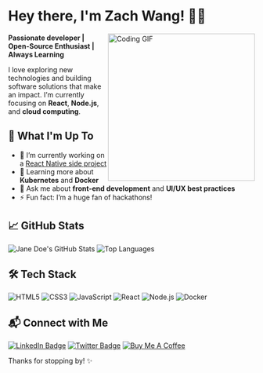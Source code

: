 # Hey there, I'm Zach Wang! 👩‍💻
<img src="https://media.giphy.com/media/dWesBcTLavkZuG35MI/giphy.gif" width="300" align="right" alt="Coding GIF" />

**Passionate developer | Open-Source Enthusiast | Always Learning**

I love exploring new technologies and building software solutions that make an impact. I’m currently focusing on **React**, **Node.js**, and **cloud computing**.

## 🚀 What I'm Up To
- 🔭 I’m currently working on a [React Native side project](https://github.com/janedoe/react-native-project)
- 🌱 Learning more about **Kubernetes** and **Docker**
- 💬 Ask me about **front-end development** and **UI/UX best practices**
- ⚡ Fun fact: I’m a huge fan of hackathons!

## 📈 GitHub Stats
![Jane Doe's GitHub Stats](https://github-readme-stats.vercel.app/api?username=janedoe&show_icons=true&theme=radical)
![Top Languages](https://github-readme-stats.vercel.app/api/top-langs/?username=janedoe&layout=compact&theme=radical)

## 🛠 Tech Stack
![HTML5](https://img.shields.io/badge/-HTML5-E34F26?logo=html5&logoColor=fff)
![CSS3](https://img.shields.io/badge/-CSS3-1572B6?logo=css3)
![JavaScript](https://img.shields.io/badge/-JavaScript-F7DF1E?logo=javascript&logoColor=222)
![React](https://img.shields.io/badge/-React-61DAFB?logo=react&logoColor=222)
![Node.js](https://img.shields.io/badge/-Node.js-339933?logo=node-dot-js&logoColor=white)
![Docker](https://img.shields.io/badge/-Docker-2496ED?logo=docker&logoColor=fff)

## 📬 Connect with Me
[![LinkedIn Badge](https://img.shields.io/badge/-Jane%20Doe-blue?style=flat-square&logo=Linkedin&logoColor=white&link=https://www.linkedin.com/in/janedoe/)](https://www.linkedin.com/in/zhihaowang-zach/)
[![Twitter Badge](https://img.shields.io/badge/-@TheJaneDev-1DA1F2?style=flat-square&logo=twitter&logoColor=white&link=https://twitter.com/TheJaneDev)](https://twitter.com/TheJaneDev)
[![Buy Me A Coffee](https://img.shields.io/badge/-Buy%20Me%20a%20Coffee-orange?style=flat-square&logo=buy-me-a-coffee&logoColor=white)](https://www.buymeacoffee.com/janedoe)

Thanks for stopping by! ✨
